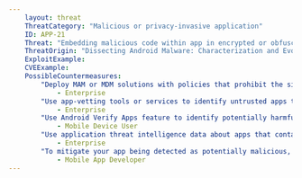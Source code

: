 ```yaml
---
    layout: threat
    ThreatCategory: "Malicious or privacy-invasive application"
    ID: APP-21
    Threat: "Embedding malicious code within app in encrypted or obfuscated form, then decrypting or deobfuscating and executing at runtime to evade app vetting"
    ThreatOrigin: "Dissecting Android Malware: Characterization and Evolution [^85]"
    ExploitExample:
    CVEExample:
    PossibleCountermeasures:
        "Deploy MAM or MDM solutions with policies that prohibit the side-loading of apps, which may bypass security checks on the app.":
            - Enterprise
        "Use app-vetting tools or services to identify untrusted apps that contain encrypted or obfuscated code.":
            - Enterprise
        "Use Android Verify Apps feature to identify potentially harmful apps.":
            - Mobile Device User
        "Use application threat intelligence data about apps that contain encrypted or obfuscated code":
            - Enterprise
        "To mitigate your app being detected as potentially malicious, do not arbitrarily encrypt or obfuscate code.":
            - Mobile App Developer
---
```

